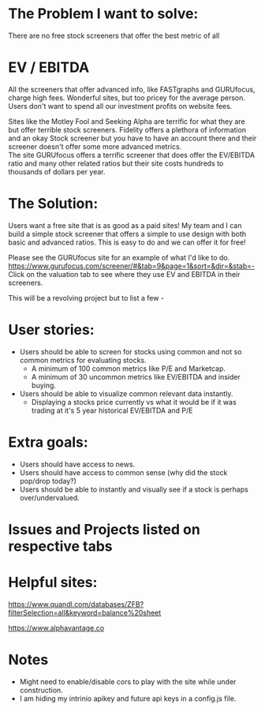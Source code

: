 # The Problem I want to solve:

There are no free stock screeners that offer the best metric of all
# EV / EBITDA


All the screeners that offer advanced info, like FASTgraphs and
GURUfocus, charge high fees.  Wonderful sites, but too pricey for the
average person.  Users don't want to spend all our investment profits
on website fees.  

Sites like the Motley Fool and Seeking Alpha are terrific for what they
are but offer terrible stock screeners.  Fidelity offers a plethora of
information and an okay Stock screener but you have to have an account
there and their screener doesn't offer some more advanced metrics.  
The site GURUfocus offers a terrific screener that does offer the
EV/EBITDA ratio and many other related ratios but their site costs hundreds to
thousands of dollars per year.


# The Solution:
Users want a free site that is as good as a paid sites!  My team and
I can build a simple stock screener that offers a simple to use design
with both basic and advanced ratios.  This is easy to do and we can
offer it for free!  

Please see the GURUfocus site for an example of what I'd like to do.
https://www.gurufocus.com/screener/#&tab=9&page=1&sort=&dir=&stab=-
Click on the valuation tab to see where they use EV and EBITDA in their screeners.





This will be a revolving project but to list a few -
# User stories:
* Users should be able to screen for stocks using common and not so
common metrics for evaluating stocks.  
  * A minimum of 100 common metrics like P/E and Marketcap.
  * A minimum of 30 uncommon metrics like EV/EBITDA and insider buying.
* Users should be able to visualize common relevant data instantly.
  * Displaying a stocks price currently vs what it would be if it was
  trading at it's 5 year historical EV/EBITDA and P/E

# Extra goals:
* Users should have access to news.
* Users should have access to common sense (why did the stock pop/drop today?)
* Users should be able to instantly and visually see if a stock is perhaps
over/undervalued.

# Issues and Projects listed on respective tabs

# Helpful sites:
https://www.quandl.com/databases/ZFB?filterSelection=all&keyword=balance%20sheet

https://www.alphavantage.co

# Notes
* Might need to enable/disable cors to play with the site while under construction.  
* I am hiding my intrinio apikey and future api keys in a config.js file.  
